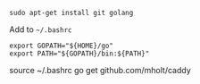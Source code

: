     sudo apt-get install git golang

Add to `~/.bashrc`

    export GOPATH="${HOME}/go"
    export PATH="${GOPATH}/bin:${PATH}"

source ~/.bashrc
go get github.com/mholt/caddy

